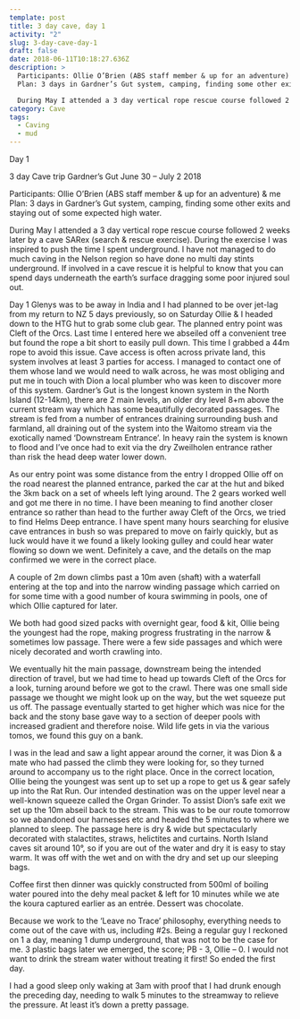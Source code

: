 ```yaml
---
template: post
title: 3 day cave, day 1
activity: "2"
slug: 3-day-cave-day-1
draft: false
date: 2018-06-11T10:18:27.636Z
description: >
  Participants: Ollie O’Brien (ABS staff member & up for an adventure) & me
  Plan: 3 days in Gardner’s Gut system, camping, finding some other exits and staying out of some expected high water.

  During May I attended a 3 day vertical rope rescue course followed 2 weeks later by a cave SARex (search & rescue exercise). During the exercise I was inspired to push the time I spent underground.
category: Cave
tags:
  - Caving
  - mud
---
```


Day 1

3 day Cave trip
Gardner’s Gut June 30 – July 2 2018

Participants: Ollie O’Brien (ABS staff member & up for an adventure) & me
Plan: 3 days in Gardner’s Gut system, camping, finding some other exits and staying out of some expected high water.

During May I attended a 3 day vertical rope rescue course followed 2 weeks later by a cave SARex (search & rescue exercise). During the exercise I was inspired to push the time I spent underground. I have not managed to do much caving in the Nelson region so have done no multi day stints underground. If involved in a cave rescue it is helpful to know that you can spend days underneath the earth’s surface dragging some poor injured soul out.

Day 1
Glenys was to be away in India and I had planned to be over jet-lag from my return to NZ 5 days previously, so on Saturday Ollie & I headed down to the HTG hut to grab some club gear. The planned entry point was Cleft of the Orcs. Last time I entered here we abseiled off a convenient tree but found the rope a bit short to easily pull down. This time I grabbed a 44m rope to avoid this issue.
Cave access is often across private land, this system involves at least 3 parties for access. I managed to contact one of them whose land we would need to walk across, he was most obliging and put me in touch with Dion a local plumber who was keen to discover more of this system. Gardner’s Gut is the longest known system in the North Island (12-14km), there are 2 main levels, an older dry level 8+m above the current stream way which has some beautifully decorated passages. The stream is fed from a number of entrances draining surrounding bush and farmland, all draining out of the system into the Waitomo stream via the exotically named ‘Downstream Entrance’. In heavy rain the system is known to flood and I’ve once had to exit via the dry Zweilholen entrance rather than risk the head
deep water lower down.

As our entry point was some distance from the entry I dropped Ollie off on the road nearest the planned entrance, parked the car at the hut and biked the 3km back on a set of wheels left lying around. The 2 gears worked well and got me there in no time. I have been meaning to find another closer entrance so rather than head to the further away Cleft of the Orcs, we tried to find Helms Deep entrance. I have spent many hours searching for elusive cave entrances in bush so was prepared to move on fairly quickly, but as luck would have it we found a likely looking gulley and could hear water flowing so down we went. Definitely a cave, and the details on the map confirmed we were in the correct place.

A couple of 2m down climbs past a 10m aven (shaft) with a waterfall entering at the top and into the narrow winding passage which carried on for some time with a good number of koura swimming in pools, one of which Ollie captured for later.

We both had good sized packs with overnight gear, food & kit, Ollie being the youngest had the rope, making progress frustrating in the narrow & sometimes low passage. There were a few side passages and which were nicely decorated and worth crawling into.

We eventually hit the main passage, downstream being the intended direction of travel, but we had time to head up towards Cleft of the Orcs for a look, turning around before we got to the crawl. There was one small side passage we thought we might look up on the way, but the wet squeeze put us off. The passage eventually started to get higher which was nice for the back and the stony base gave way to a section of deeper pools with increased gradient and therefore noise. Wild life gets in via the various tomos, we found this guy on a bank.

I was in the lead and saw a light appear around the corner, it was Dion & a mate who had passed the climb they were looking for, so they turned around to accompany us to the right place. Once in the correct location, Ollie being the youngest was sent up to set up a rope to get us & gear safely up into the Rat Run. Our intended destination was on the upper level near a well-known squeeze called the Organ Grinder. To assist Dion’s safe exit we set up the 10m abseil back to the stream. This was to be our route tomorrow so we abandoned our harnesses etc and headed the 5 minutes to where we planned to sleep. The passage here is dry & wide but spectacularly decorated with stalactites, straws, helictites and curtains.
North Island caves sit around 10°, so if you are out of the water and dry it is easy to stay warm. It was off with the wet and on with the dry and set up our sleeping bags.

Coffee first then dinner was quickly constructed from 500ml of boiling water poured into the dehy meal packet & left for 10 minutes while we ate the koura captured earlier as an entrée. Dessert was chocolate.

Because we work to the ‘Leave no Trace’ philosophy, everything needs to come out of the cave with us, including #2s. Being a regular guy I reckoned on 1 a day, meaning 1 dump underground, that was not to be the case for me. 3 plastic bags later we emerged, the score; PB - 3, Ollie – 0. I would not want to drink the stream water without treating it first!
So ended the first day.

I had a good sleep only waking at 3am with proof that I had drunk enough the preceding day, needing to walk 5 minutes to the streamway to relieve the pressure. At least it’s down a pretty passage.
